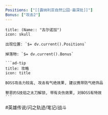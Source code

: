 ```yaml
---
Positions: ["[[露纳利亚自然公园·最深处]]"]
Bonus: ["攻击2"]
---
```

````ad-danger
title: (Name:: "古尔诺加")
icon: skull

出现位置: `$= dv.current().Positions`

掉落物: `$= dv.current().Bonus`

```ad-tip
title: 攻略
icon: title

BOSS攻击力较高, 攻击有气绝效果, 建议携带防气绝饰品

黎恩的S技焰之太刀解锁, 带有炎伤效果, 对BOSS有特效
```
````

#英雄传说/闪之轨迹/笔记/战斗